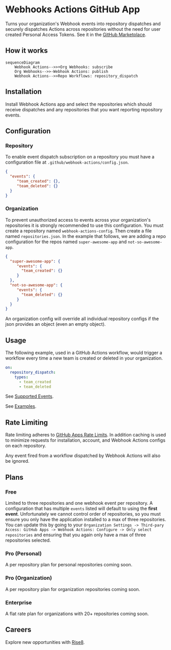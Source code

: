 # Webhooks Actions GitHub App
Turns your organization's Webhook events into repository dispatches and securely dispatches Actions across repositories without the need for user created Personal Access Tokens. See it in the [GitHub Marketplace](https://github.com/marketplace/webhook-actions).

## How it works

```mermaid
sequenceDiagram
    Webhook Actions-->>+Org Webhooks: subscribe
    Org Webhooks-->>-Webhook Actions: publish
    Webhook Actions-->>Repo Workflows: repository_dispatch
```

## Installation
Install Webhook Actions app and select the repositories which should receive dispatches and any repositories that you want reporting repository events.

## Configuration
### Repository
To enable event dispatch subscription on a repository you must have a configuration file at `.github/webhook-actions/config.json`.
```json
{
  "events": {
     "team_created": {},
     "team_deleted": {}
  }
}
```
### Organization
To prevent unauthorized access to events across your organization's repositories it is strongly recommended to use this configuration. You must create a repository named `webhook-actions-config`. Then create a file named `repositories.json`. In the example that follows, we are adding a repo configuration for the repos named `super-awesome-app` and `not-so-awesome-app`.
```json
{
  "super-awesome-app": {
     "events": {
       "team_created": {}
     }
  },
  "not-so-awesome-app": {
     "events": {
       "team_deleted": {}
     }
  }
}
```
An organization config will override all individual repository configs if the json provides an object (even an empty object).

## Usage
The following example, used in a GitHub Actions workflow, would trigger a workflow every time a new team is created or deleted in your organization.
```yaml
on:
  repository_dispatch:
    types: 
      - team_created
      - team_deleted
```

See [Supported Events](supported-events.md).

See [Examples](./examples).

## Rate Limiting
Rate limiting adheres to [GitHub Apps Rate Limits](https://docs.github.com/en/developers/apps/building-github-apps/rate-limits-for-github-apps). In addition caching is used to minimize requests for installation, account, and Webhook Actions configs on each repository.

Any event fired from a workflow dispatched by Webhook Actions will also be ignored.

## Plans
### Free
Limited to three repositories and one webhook event per repository. A configuration that has multiple `events` listed will default to using the **first event**. Unfortunately we cannot control order of repositories, so you must ensure you only have the application installed to a max of three repositories. You can update this by going to your `Organization Settings -> Third-pary Access: GitHub Apps -> Webhook Actions: Configure -> Only select repositories` and ensuring that you again only have a max of three repositories selected.

### Pro (Personal)
A per repository plan for personal repositories coming soon.

### Pro (Organization)
A per repository plan for organization repositories coming soon.

### Enterprise
A flat rate plan for organizations with 20+ repositories coming soon.

## Careers
Explore new opportunities with [Rise8](https://rise8.us/careers/).

